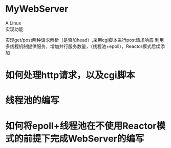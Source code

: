# MyWebServer
A Linux  
实现功能

实现get/post两种请求解析（是否加head）,采用cgi脚本进行post请求响应
利用多线程机制提供服务，增加并行服务数量，（线程池+epoll），Reactor模式后续添加
# 如何处理http请求，以及cgi脚本
# 线程池的编写
# 如何将epoll+线程池在不使用Reactor模式的前提下完成WebServer的编写

